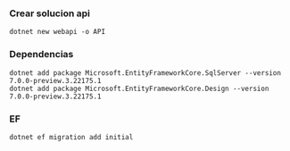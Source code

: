 ### Crear solucion api

```
dotnet new webapi -o API
```

### Dependencias
```
dotnet add package Microsoft.EntityFrameworkCore.SqlServer --version 7.0.0-preview.3.22175.1
dotnet add package Microsoft.EntityFrameworkCore.Design --version 7.0.0-preview.3.22175.1
```

### EF
```
dotnet ef migration add initial
```
